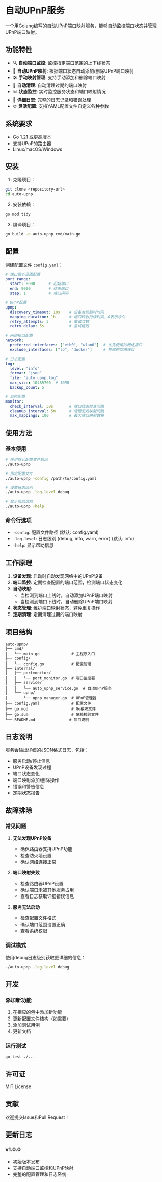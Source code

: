 # 自动UPnP服务

一个用Golang编写的自动UPnP端口映射服务，能够自动监控端口状态并管理UPnP端口映射。

## 功能特性

- 🔍 **自动端口监控**: 监控指定端口范围的上下线状态
- 🔄 **自动UPnP映射**: 根据端口状态自动添加/删除UPnP端口映射
- 🛠️ **手动映射管理**: 支持手动添加和删除端口映射
- 🧹 **自动清理**: 自动清理过期的端口映射
- 📊 **状态监控**: 实时监控服务状态和端口映射情况
- 📝 **详细日志**: 完整的日志记录和错误处理
- ⚙️ **灵活配置**: 支持YAML配置文件自定义各种参数

## 系统要求

- Go 1.21 或更高版本
- 支持UPnP的路由器
- Linux/macOS/Windows

## 安装

1. 克隆项目：
```bash
git clone <repository-url>
cd auto-upnp
```

2. 安装依赖：
```bash
go mod tidy
```

3. 编译项目：
```bash
go build -o auto-upnp cmd/main.go
```

## 配置

创建配置文件 `config.yaml`：

```yaml
# 端口监听范围配置
port_range:
  start: 8000      # 起始端口
  end: 9000        # 结束端口
  step: 1          # 端口间隔

# UPnP配置
upnp:
  discovery_timeout: 10s    # 设备发现超时时间
  mapping_duration: 1h      # 端口映射持续时间，0表示永久
  retry_attempts: 3         # 重试次数
  retry_delay: 5s           # 重试延迟

# 网络接口配置
network:
  preferred_interfaces: ["eth0", "wlan0"]  # 优先使用的网络接口
  exclude_interfaces: ["lo", "docker"]     # 排除的网络接口

# 日志配置
log:
  level: "info"
  format: "json"
  file: "auto_upnp.log"
  max_size: 10485760  # 10MB
  backup_count: 5

# 监控配置
monitor:
  check_interval: 30s       # 端口状态检查间隔
  cleanup_interval: 5m      # 清理无效映射间隔
  max_mappings: 100         # 最大端口映射数量
```

## 使用方法

### 基本使用

```bash
# 使用默认配置文件启动
./auto-upnp

# 指定配置文件
./auto-upnp -config /path/to/config.yaml

# 设置日志级别
./auto-upnp -log-level debug

# 显示帮助信息
./auto-upnp -help
```

### 命令行选项

- `-config`: 配置文件路径 (默认: config.yaml)
- `-log-level`: 日志级别 (debug, info, warn, error) (默认: info)
- `-help`: 显示帮助信息

## 工作原理

1. **设备发现**: 启动时自动发现网络中的UPnP设备
2. **端口监控**: 定期检查配置的端口范围，检测端口状态变化
3. **自动映射**: 
   - 当检测到端口上线时，自动添加UPnP端口映射
   - 当检测到端口下线时，自动删除UPnP端口映射
4. **状态管理**: 维护端口映射状态，避免重复操作
5. **定期清理**: 定期清理过期的端口映射

## 项目结构

```
auto-upnp/
├── cmd/
│   └── main.go              # 主程序入口
├── config/
│   └── config.go            # 配置管理
├── internal/
│   ├── portmonitor/
│   │   └── port_monitor.go  # 端口监控器
│   ├── service/
│   │   └── auto_upnp_service.go  # 自动UPnP服务
│   └── upnp/
│       └── upnp_manager.go  # UPnP管理器
├── config.yaml              # 配置文件
├── go.mod                   # Go模块文件
├── go.sum                   # 依赖校验文件
└── README.md               # 项目说明
```

## 日志说明

服务会输出详细的JSON格式日志，包括：

- 服务启动/停止信息
- UPnP设备发现过程
- 端口状态变化
- 端口映射添加/删除操作
- 错误和警告信息
- 定期状态报告

## 故障排除

### 常见问题

1. **无法发现UPnP设备**
   - 确保路由器支持UPnP功能
   - 检查防火墙设置
   - 确认网络连接正常

2. **端口映射失败**
   - 检查路由器UPnP设置
   - 确认端口未被其他服务占用
   - 查看日志获取详细错误信息

3. **服务无法启动**
   - 检查配置文件格式
   - 确认端口范围设置正确
   - 查看系统权限

### 调试模式

使用debug日志级别获取更详细的信息：

```bash
./auto-upnp -log-level debug
```

## 开发

### 添加新功能

1. 在相应的包中添加新功能
2. 更新配置文件结构（如需要）
3. 添加测试用例
4. 更新文档

### 运行测试

```bash
go test ./...
```

## 许可证

MIT License

## 贡献

欢迎提交Issue和Pull Request！

## 更新日志

### v1.0.0
- 初始版本发布
- 支持自动端口监控和UPnP映射
- 完整的配置管理和日志系统 